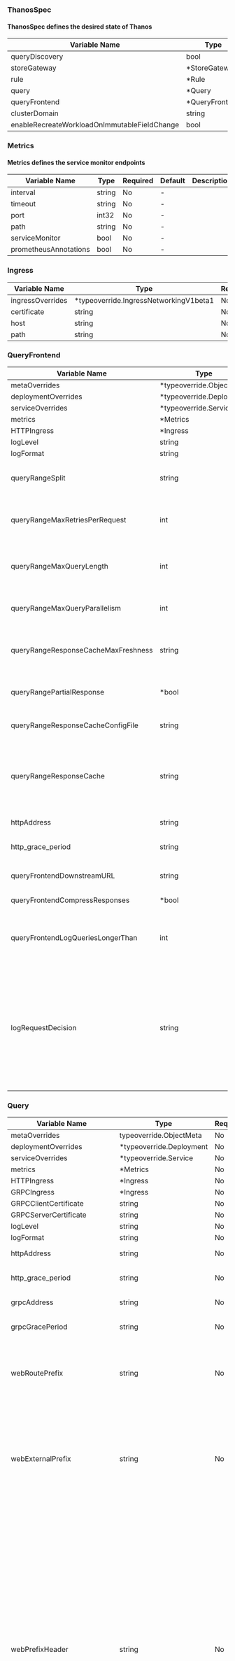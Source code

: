 ### ThanosSpec
#### ThanosSpec defines the desired state of Thanos

| Variable Name | Type | Required | Default | Description |
|---|---|---|---|---|
| queryDiscovery | bool | No | - |  |
| storeGateway | *StoreGateway | No | - |  |
| rule | *Rule | No | - |  |
| query | *Query | No | - |  |
| queryFrontend | *QueryFrontend | No | - |  |
| clusterDomain | string | No | - |  |
| enableRecreateWorkloadOnImmutableFieldChange | bool | No | - |  |
### Metrics
#### Metrics defines the service monitor endpoints

| Variable Name | Type | Required | Default | Description |
|---|---|---|---|---|
| interval | string | No | - |  |
| timeout | string | No | - |  |
| port | int32 | No | - |  |
| path | string | No | - |  |
| serviceMonitor | bool | No | - |  |
| prometheusAnnotations | bool | No | - |  |
### Ingress
| Variable Name | Type | Required | Default | Description |
|---|---|---|---|---|
| ingressOverrides | *typeoverride.IngressNetworkingV1beta1 | No | - |  |
| certificate | string | No | - |  |
| host | string | No | - |  |
| path | string | No | - |  |
### QueryFrontend
| Variable Name | Type | Required | Default | Description |
|---|---|---|---|---|
| metaOverrides | *typeoverride.ObjectMeta | No | - |  |
| deploymentOverrides | *typeoverride.Deployment | No | - |  |
| serviceOverrides | *typeoverride.Service | No | - |  |
| metrics | *Metrics | No | - |  |
| HTTPIngress | *Ingress | No | - |  |
| logLevel | string | No | - |  |
| logFormat | string | No | - |  |
| queryRangeSplit | string | No | - | Split queries by an interval and execute in parallel, 0 disables it.<br> |
| queryRangeMaxRetriesPerRequest | int | No | - | Maximum number of retries for a single request; beyond this, the downstream error is returned.<br> |
| queryRangeMaxQueryLength | int | No | - | Limit the query time range (end - start time) in the query-frontend, 0 disables it.<br> |
| queryRangeMaxQueryParallelism | int | No | - | Maximum number of queries will be scheduled in parallel by the frontend.<br> |
| queryRangeResponseCacheMaxFreshness | string | No | - | Most recent allowed cacheable result, to prevent	caching very recent results that might still be in flux.<br> |
| queryRangePartialResponse | *bool | No | - | Enable partial response for queries if no partial_response param is specified.<br> |
| queryRangeResponseCacheConfigFile | string | No | - | Path to YAML file that contains response cache configuration.<br> |
| queryRangeResponseCache | string | No | - | Alternative to 'query-range.response-cache-config-file' flag (lower priority). Content of YAML file that contains response cache configuration.<br> |
| httpAddress | string | No | - | Listen host:port for HTTP endpoints.<br> |
| http_grace_period | string | No | - | Time to wait after an interrupt received for HTTP Server.<br> |
| queryFrontendDownstreamURL | string | No | - | URL of downstream Prometheus Query compatible API.<br> |
| queryFrontendCompressResponses | *bool | No | - | Compress HTTP responses.<br> |
| queryFrontendLogQueriesLongerThan | int | No | - | Log queries that are slower than the specified duration. Set to 0 to disable. Set to < 0 to enable on all queries.<br> |
| logRequestDecision | string | No | - | Request Logging for logging the start and end of requests. LogFinishCall is enabled by default.<br>LogFinishCall : Logs the finish call of the requests.<br>LogStartAndFinishCall : Logs the start and finish call of the requests.<br>NoLogCall : Disable request logging.<br> |
### Query
| Variable Name | Type | Required | Default | Description |
|---|---|---|---|---|
| metaOverrides | typeoverride.ObjectMeta | No | - |  |
| deploymentOverrides | *typeoverride.Deployment | No | - |  |
| serviceOverrides | *typeoverride.Service | No | - |  |
| metrics | *Metrics | No | - |  |
| HTTPIngress | *Ingress | No | - |  |
| GRPCIngress | *Ingress | No | - |  |
| GRPCClientCertificate | string | No | - |  |
| GRPCServerCertificate | string | No | - |  |
| logLevel | string | No | - |  |
| logFormat | string | No | - |  |
| httpAddress | string | No | - | Listen host:port for HTTP endpoints.<br> |
| http_grace_period | string | No | - | Time to wait after an interrupt received for HTTP Server.<br> |
| grpcAddress | string | No | - | Listen ip:port address for gRPC endpoints<br> |
| grpcGracePeriod | string | No | - | Time to wait after an interrupt received for GRPC Server.<br> |
| webRoutePrefix | string | No | - | Prefix for API and UI endpoints. This allows thanos UI to be served on a sub-path. This<br>option is analogous to --web.route-prefix of Promethus.<br> |
| webExternalPrefix | string | No | - | Static prefix for all HTML links and redirect URLs in the UI query web interface. Actual<br>endpoints are still served on / or the web.route-prefix. This allows thanos UI to be<br>served behind a reverse proxy that strips a URL sub-path.<br> |
| webPrefixHeader | string | No | - | Name of HTTP request header used for dynamic prefixing of UI links and redirects. This<br>option is ignored if web.external-prefix argument is set. Security risk: enable this<br>option only if a reverse proxy in front of thanos is resetting the header. The<br>--web.prefix-header=X-Forwarded-Prefix option can be useful, for example, if Thanos UI is<br>served via Traefik reverse proxy with PathPrefixStrip option enabled, which sends the<br>stripped prefix value in X-Forwarded-Prefix header. This allows thanos UI to be served on a<br>sub-path.<br> |
| queryTimeout | metav1.Duration | No | - | Maximum time to process query by query node.<br> |
| queryMaxConcurrent | int | No | - | Maximum number of queries processed concurrently by query node.<br> |
| queryReplicaLabel | []string | No | - | Labels to treat as a replica indicator along which data is deduplicated. Still you will be<br>able to query without deduplication using 'dedup=false' parameter.<br> |
| selectorLabels | map[string]string | No | - | Query selector labels that will be exposed in info endpoint (repeated).<br> |
| stores | []string | No | - | Addresses of statically configured store API servers (repeatable). The scheme may be<br>prefixed with 'dns+' or 'dnssrv+' to detect store API servers through respective DNS lookups.<br> |
| storeSDDNSInterval | metav1.Duration | No | - | Interval between DNS resolutions.<br> |
| storeUnhealthyTimeout | metav1.Duration | No | - | Timeout before an unhealthy store is cleaned from the store UI page.<br> |
| queryAutoDownsampling | bool | No | - | Enable automatic adjustment (step / 5) to what source of data should be used in store gateways<br>if no max_source_resolution param is specified.<br> |
| queryPartialResponse | bool | No | - | Enable partial response for queries if no partial_response param is specified.<br> |
| queryDefaultEvaluationInterval | metav1.Duration | No | - | Set default evaluation interval for sub queries.<br> |
| storeResponseTimeout | metav1.Duration | No | - | If a Store doesn't send any data in this specified duration then a Store will be ignored<br>and partial data will be returned if it's enabled. 0 disables timeout.<br> |
### ThanosDiscovery
| Variable Name | Type | Required | Default | Description |
|---|---|---|---|---|
|  | metav1.LabelSelector | No | - |  |
### TimeRange
| Variable Name | Type | Required | Default | Description |
|---|---|---|---|---|
| minTime | string | No | - | Start of time range limit to serve. Thanos Store will serve only metrics, which happened<br>later than this value. Option can be a constant time in RFC3339 format or time duration<br>relative to current time, such as -1d or 2h45m. Valid duration units are ms, s, m, h, d, w, y.<br> |
| maxTime | string | No | - | End of time range limit to serve. Thanos Store<br>will serve only blocks, which happened eariler<br>than this value. Option can be a constant time<br>in RFC3339 format or time duration relative to<br>current time, such as -1d or 2h45m. Valid<br>duration units are ms, s, m, h, d, w, y.<br> |
### StoreGateway
| Variable Name | Type | Required | Default | Description |
|---|---|---|---|---|
| metaOverrides | *types.MetaBase | No | - |  |
| workloadMetaOverrides | *types.MetaBase | No | - |  |
| workloadOverrides | *types.PodSpecBase | No | - |  |
| containerOverrides | *types.ContainerBase | No | - |  |
| deploymentOverrides | *types.DeploymentSpecBase | No | - |  |
| metrics | *Metrics | No | - |  |
| GRPCServerCertificate | string | No | - |  |
| logLevel | string | No | - |  |
| logFormat | string | No | - |  |
| httpAddress | string | No | - | Listen host:port for HTTP endpoints.<br> |
| http_grace_period | string | No | - | Time to wait after an interrupt received for HTTP Server.<br> |
| grpcAddress | string | No | - | Listen ip:port address for gRPC endpoints<br> |
| grpcGracePeriod | string | No | - | Time to wait after an interrupt received for GRPC Server.<br> |
| indexCacheSize | string | No | - | Maximum size of items held in the in-memory index cache.<br> |
| chunkPoolSize | string | No | - | Maximum size of concurrently allocatable bytes for chunks.<br> |
| storeGRPCSeriesSampleLimit | string | No | - | Maximum amount of samples returned via a single Series call. 0 means no limit. NOTE: For<br>efficiency we take 120 as the number of samples in chunk (it cannot be bigger than that), so<br>the actual number of samples might be lower, even though the maximum could be hit.<br> |
| storeGRPCSeriesMaxConcurrency | int | No | - | Maximum number of concurrent Series calls.<br> |
| syncBlockDuration | string | No | - | Repeat interval for syncing the blocks between local and remote view.<br> |
| blockSyncConcurrency | int | No | - | Number of goroutines to use when constructing index-cache.json blocks from object storage.<br> |
| timeRanges | []TimeRange | No | - | TimeRanges is a list of TimeRange to partition Store Gateway<br> |
### Rule
| Variable Name | Type | Required | Default | Description |
|---|---|---|---|---|
| metaOverrides | *types.MetaBase | No | - |  |
| workloadMetaOverrides | *types.MetaBase | No | - |  |
| workloadOverrides | *types.PodSpecBase | No | - |  |
| containerOverrides | *types.ContainerBase | No | - |  |
| statefulsetOverrides | *types.StatefulsetSpecBase | No | - |  |
| metrics | *Metrics | No | - |  |
| HTTPIngress | *Ingress | No | - |  |
| GRPCIngress | *Ingress | No | - |  |
| logLevel | string | No | - |  |
| logFormat | string | No | - |  |
| httpAddress | string | No | - | Listen host:port for HTTP endpoints.<br> |
| http_grace_period | string | No | - | Time to wait after an interrupt received for HTTP Server.<br> |
| dataDir | string | No | - | Data directory.<br> |
| dataVolume | *volume.KubernetesVolume | No | - | Kubernetes volume abstraction refers to different types of volumes to be mounted to pods: emptyDir, hostPath, pvc.<br> |
| grpcAddress | string | No | - | Listen ip:port address for gRPC endpoints<br> |
| grpcGracePeriod | string | No | - | Time to wait after an interrupt received for GRPC Server.<br> |
| labels | map[string]string | No | - | Labels to be applied to all generated metrics<br>(repeated). Similar to external labels for<br>Prometheus, used to identify ruler and its<br>blocks as unique source.<br> |
| rules | string | No | - | Rules<br> |
| resendDelay | string | No | - | Minimum amount of time to wait before resending an alert to Alertmanager.<br> |
| evalInterval | string | No | - | The default evaluation interval to use.<br> |
| tsdbBlockDuration | string | No | - | Block duration for TSDB block.<br> |
| tsdbRetention | string | No | - | Block retention time on local disk.<br> |
| alertmanagersURLs | []string | No | - | Alertmanager replica URLs to push firing alerts. Ruler claims success if push to at<br>least one alertmanager from discovered succeeds. The scheme should not be empty e.g<br>`http` might be used. The scheme may be prefixed with 'dns+' or 'dnssrv+' to detect<br>Alertmanager IPs through respective DNS lookups. The port defaults to 9093 or the SRV<br>record's value. The URL path is used as a prefix for the regular Alertmanager API path.<br> |
| alertmanagersSendTimeout | string | No | - | Timeout for sending alerts to Alertmanager<br> |
| alertmanagersSDDNSInterval | string | No | - | Interval between DNS resolutions of Alertmanager hosts.<br> |
| alertQueryUrl | string | No | - | The external Thanos Query URL that would be set in all alerts 'Source' field<br> |
| alertLabelDrop | map[string]string | No | - | Labels by name to drop before sending to alertmanager. This allows alert to be<br>deduplicated on replica label (repeated). Similar Prometheus alert relabelling<br> |
| webRoutePrefix | string | No | - | Prefix for API and UI endpoints. This allows thanos UI to be served on a sub-path. This<br>option is analogous to --web.route-prefix of Promethus.<br> |
| webExternalPrefix | string | No | - | Static prefix for all HTML links and redirect URLs in the UI query web interface. Actual<br>endpoints are still served on / or the web.route-prefix. This allows thanos UI to be<br>served behind a reverse proxy that strips a URL sub-path.<br> |
| webPrefixHeader | string | No | - | Name of HTTP request header used for dynamic prefixing of UI links and redirects. This<br>option is ignored if web.external-prefix argument is set. Security risk: enable this<br>option only if a reverse proxy in front of thanos is resetting the header. The<br>--web.prefix-header=X-Forwarded-Prefix option can be useful, for example, if Thanos UI is<br>served via Traefik reverse proxy with PathPrefixStrip option enabled, which sends the<br>stripped prefix value in X-Forwarded-Prefix header. This allows thanos UI to be served on a<br>sub-path.<br> |
| queries | []string | No | - | Addresses of statically configured query API servers (repeatable). The scheme may be<br>prefixed with 'dns+' or 'dnssrv+' to detect query API servers through respective DNS<br>lookups.<br> |
| querySddnsInterval | string | No | - | Interval between DNS resolutions.<br> |
### ThanosStatus
#### ThanosStatus defines the observed state of Thanos

| Variable Name | Type | Required | Default | Description |
|---|---|---|---|---|
### Thanos
#### Thanos is the Schema for the thanos API

| Variable Name | Type | Required | Default | Description |
|---|---|---|---|---|
|  | metav1.TypeMeta | Yes | - |  |
| metadata | metav1.ObjectMeta | No | - |  |
| spec | ThanosSpec | No | - |  |
| status | ThanosStatus | No | - |  |
### ThanosList
#### ThanosList contains a list of Thanos

| Variable Name | Type | Required | Default | Description |
|---|---|---|---|---|
|  | metav1.TypeMeta | Yes | - |  |
| metadata | metav1.ListMeta | No | - |  |
| items | []Thanos | Yes | - |  |
